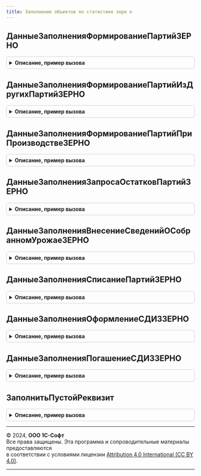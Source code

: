 ```yaml
---
title: Заполнение объектов по статистике зерн о
---
```



## ДанныеЗаполненияФормированиеПартийЗЕРНО
<details style="margin: 1em 0; padding: 0.5em; border: 1px solid #ccc; border-radius: 6px;">

<summary style="font-weight: bold; cursor: pointer;">Описание, пример вызова</summary>

```bsl

// Заполнение документа "Формирование партии ЗЕРНО" по статистике
// Параметры:
//  Организация - ОпределяемыйТип.Организация
//
// Возвращаемое значение:
//	Структура - данные заполнения:
//  * ЦельИспользования                - СправочникСсылка.КлассификаторНСИЗЕРНО
//  * Организация                      - ОпределяемыйТип.Организация.
//  * Подразделение                    - ОпределяемыйТип.Подразделение.
//  * Операция                         - ПеречислениеСсылка.ВидыОперацийЗЕРНО
//  * ВидПродукции                     - ПеречислениеСсылка.ВидыПродукцииИС
//  * НазначениеПартии                 - СправочникСсылка.КлассификаторНСИЗЕРНО
//  * СтранаНазначения                 - СправочникСсылка.СтраныМира
//  * ГодУрожая                        - Число
//  * ВладелецПартии                   - ОпределяемыйТип.ОрганизацияКонтрагентГосИС.
//  * ПодразделениеВладельцаПартии     - ОпределяемыйТип.Подразделение
//  * ПоставитьПартиюНаХранение        - Булево
//  * Товаропроизводитель              - ОпределяемыйТип.ОрганизацияКонтрагентГосИС
//  * ПодразделениеТоваропроизводителя - ОпределяемыйТип.Подразделение.
Функция ДанныеЗаполненияФормированиеПартийЗЕРНО(Организация) Экспорт
```

Пример вызова
```bsl
Результат = ЗаполнениеОбъектовПоСтатистикеЗЕРНО.ДанныеЗаполненияФормированиеПартийЗЕРНО(Организация) 
```
</details>

## ДанныеЗаполненияФормированиеПартийИзДругихПартийЗЕРНО
<details style="margin: 1em 0; padding: 0.5em; border: 1px solid #ccc; border-radius: 6px;">

<summary style="font-weight: bold; cursor: pointer;">Описание, пример вызова</summary>

```bsl

// Заполнение документа "Формирование партии из других партий ЗЕРНО" по статистике
// Параметры:
//  Организация - ОпределяемыйТип.Организация.
//
// Возвращаемое значение:
//	Структура - данные заполнения:
//  * ЦельИспользования - СправочникСсылка.КлассификаторНСИЗЕРНО
//  * Организация       - ОпределяемыйТип.Организация.
//  * Подразделение     - ОпределяемыйТип.Подразделение.
//  * ВидПродукции      - ПеречислениеСсылка.ВидыПродукцииИС
//  * Операция          - ПеречислениеСсылка.ВидыОперацийЗЕРНО
//  * НазначениеПартии  - СправочникСсылка.КлассификаторНСИЗЕРНО
//  * ВладелецПартии    - ОпределяемыйТип.ОрганизацияКонтрагентГосИС.
Функция ДанныеЗаполненияФормированиеПартийИзДругихПартийЗЕРНО(Организация) Экспорт
```

Пример вызова
```bsl
Результат = ЗаполнениеОбъектовПоСтатистикеЗЕРНО.ДанныеЗаполненияФормированиеПартийИзДругихПартийЗЕРНО(Организация) 
```
</details>

## ДанныеЗаполненияФормированиеПартийПриПроизводствеЗЕРНО
<details style="margin: 1em 0; padding: 0.5em; border: 1px solid #ccc; border-radius: 6px;">

<summary style="font-weight: bold; cursor: pointer;">Описание, пример вызова</summary>

```bsl

// Заполнение документа "Формирование партии при производстве ЗЕРНО" по статистике
// Параметры:
//  Организация - ОпределяемыйТип.Организация.
//
// Возвращаемое значение:
//	Структура - данные заполнения:
//  * ЦельИспользования   - СправочникСсылка.КлассификаторНСИЗЕРНО
//  * Организация         - ОпределяемыйТип.Организация
//  * Подразделение       - ОпределяемыйТип.Подразделение.
//  * Товаропроизводитель - ОпределяемыйТип.ОрганизацияКонтрагентГосИС.
//  * НазначениеПартии    - СправочникСсылка.КлассификаторНСИЗЕРНО
Функция ДанныеЗаполненияФормированиеПартийПриПроизводствеЗЕРНО(Организация) Экспорт
```

Пример вызова
```bsl
Результат = ЗаполнениеОбъектовПоСтатистикеЗЕРНО.ДанныеЗаполненияФормированиеПартийПриПроизводствеЗЕРНО(Организация) 
```
</details>

## ДанныеЗаполненияЗапросаОстатковПартийЗЕРНО
<details style="margin: 1em 0; padding: 0.5em; border: 1px solid #ccc; border-radius: 6px;">

<summary style="font-weight: bold; cursor: pointer;">Описание, пример вызова</summary>

```bsl

// Заполнение документа ЗапросОстатковПартийЗЕРНО по статистике
// Параметры:
//  Организация - ОпределяемыйТип.Организация
// Возвращаемое значение:
//	Структура - данные заполнения:
//  * Организация    - ОпределяемыйТип.Организация.
//  * Подразделение  - ОпределяемыйТип.Подразделение.
//  * ВидПродукции   - ПеречислениеСсылка.ВидыПродукцииИС
//  * Операция       - ПеречислениеСсылка.ВидыОперацийЗЕРНО
//  * ВладелецПартии - ОпределяемыйТип.ОрганизацияКонтрагентГосИС
//  * Элеватор       - ОпределяемыйТип.ОрганизацияКонтрагентГосИС
Функция ДанныеЗаполненияЗапросаОстатковПартийЗЕРНО(Организация) Экспорт
```

Пример вызова
```bsl
Результат = ЗаполнениеОбъектовПоСтатистикеЗЕРНО.ДанныеЗаполненияЗапросаОстатковПартийЗЕРНО(Организация) 
```
</details>

## ДанныеЗаполненияВнесениеСведенийОСобранномУрожаеЗЕРНО
<details style="margin: 1em 0; padding: 0.5em; border: 1px solid #ccc; border-radius: 6px;">

<summary style="font-weight: bold; cursor: pointer;">Описание, пример вызова</summary>

```bsl

// Заполнение документа ВнесениеСведенийОСобранномУрожаеЗЕРНО" по статистике
// Параметры:
//  Организация - ОпределяемыйТип.Организация
//
// Возвращаемое значение:
//	Структура - данные заполнения:
//  * Организация   - ОпределяемыйТип.Организация.
//  * Подразделение - ОпределяемыйТип.Подразделение.
//  * Склад         - ОпределяемыйТип.Склад
Функция ДанныеЗаполненияВнесениеСведенийОСобранномУрожаеЗЕРНО(Организация) Экспорт
```

Пример вызова
```bsl
Результат = ЗаполнениеОбъектовПоСтатистикеЗЕРНО.ДанныеЗаполненияВнесениеСведенийОСобранномУрожаеЗЕРНО(Организация) 
```
</details>

## ДанныеЗаполненияСписаниеПартийЗЕРНО
<details style="margin: 1em 0; padding: 0.5em; border: 1px solid #ccc; border-radius: 6px;">

<summary style="font-weight: bold; cursor: pointer;">Описание, пример вызова</summary>

```bsl

// Заполнение документа "Списание партии ЗЕРНО" по статистике
// Параметры:
//  Организация - ОпределяемыйТип.Организация
//
// Возвращаемое значение:
//	Структура - данные заполнения:
//  * ЦельИспользования - СправочникСсылка.КлассификаторНСИЗЕРНО
//  * Организация       - ОпределяемыйТип.Организация.
//  * Подразделение     - ОпределяемыйТип.Подразделение.
//  * ВидПродукции      - ПеречислениеСсылка.ВидыПродукцииИС
//  * Операция          - ПеречислениеСсылка.ВидыОперацийЗЕРНО
//  * НазначениеПартии  - СправочникСсылка.КлассификаторНСИЗЕРНО
Функция ДанныеЗаполненияСписаниеПартийЗЕРНО(Организация) Экспорт
```

Пример вызова
```bsl
Результат = ЗаполнениеОбъектовПоСтатистикеЗЕРНО.ДанныеЗаполненияСписаниеПартийЗЕРНО(Организация) 
```
</details>

## ДанныеЗаполненияОформлениеСДИЗЗЕРНО
<details style="margin: 1em 0; padding: 0.5em; border: 1px solid #ccc; border-radius: 6px;">

<summary style="font-weight: bold; cursor: pointer;">Описание, пример вызова</summary>

```bsl

// Заполнение документа "Оформление СДИЗ ЗЕРНО" по статистике
// Параметры:
//  Организация - ОпределяемыйТип.Организация.
//
// Возвращаемое значение:
//	Структура - данные заполнения:
//  * Организация - ОпределяемыйТип.Организация
//  * Подразделение - ОпределяемыйТип.Подразделение
//  * ВидПродукции - ПеречислениеСсылка.ВидыПродукцииИС
//  * Операция - ПеречислениеСсылка.ВидыОперацийЗЕРНО
Функция ДанныеЗаполненияОформлениеСДИЗЗЕРНО(Организация) Экспорт
```

Пример вызова
```bsl
Результат = ЗаполнениеОбъектовПоСтатистикеЗЕРНО.ДанныеЗаполненияОформлениеСДИЗЗЕРНО(Организация) 
```
</details>

## ДанныеЗаполненияПогашениеСДИЗЗЕРНО
<details style="margin: 1em 0; padding: 0.5em; border: 1px solid #ccc; border-radius: 6px;">

<summary style="font-weight: bold; cursor: pointer;">Описание, пример вызова</summary>

```bsl

// Заполнение документа "Погашение СДИЗ ЗЕРНО" по статистике
// Параметры:
//  Организация - ОпределяемыйТип.Организация.
//
// Возвращаемое значение:
//	Структура - данные заполнения:
//  * Организация   - ОпределяемыйТип.Организация.
//  * Подразделение - ОпределяемыйТип.Подразделение.
//  * ВидПродукции  - ПеречислениеСсылка.ВидыПродукцииИС
//  * Операция      - ПеречислениеСсылка.ВидыОперацийЗЕРНО
Функция ДанныеЗаполненияПогашениеСДИЗЗЕРНО(Организация) Экспорт
```

Пример вызова
```bsl
Результат = ЗаполнениеОбъектовПоСтатистикеЗЕРНО.ДанныеЗаполненияПогашениеСДИЗЗЕРНО(Организация) 
```
</details>

## ЗаполнитьПустойРеквизит
<details style="margin: 1em 0; padding: 0.5em; border: 1px solid #ccc; border-radius: 6px;">

<summary style="font-weight: bold; cursor: pointer;">Описание, пример вызова</summary>

```bsl

Процедура ЗаполнитьПустойРеквизит(Объект, ДанныеСтатистики, ИмяРеквизита) Экспорт
```

Пример вызова
```bsl
ЗаполнениеОбъектовПоСтатистикеЗЕРНО.ЗаполнитьПустойРеквизит(Объект, ДанныеСтатистики, ИмяРеквизита) 
```
</details>

---

© 2024, **ООО 1С-Софт**  
Все права защищены. Эта программа и сопроводительные материалы предоставляются  
в соответствии с условиями лицензии [Attribution 4.0 International (CC BY 4.0)](https://creativecommons.org/licenses/by/4.0/legalcode).

---
